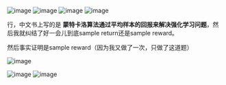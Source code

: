 ![image](https://user-images.githubusercontent.com/55370336/109021256-af986f80-76f5-11eb-8b15-7a2d07c5c593.png)
![image](https://user-images.githubusercontent.com/55370336/109021293-b7f0aa80-76f5-11eb-85a0-3d96fc332d34.png)
![image](https://user-images.githubusercontent.com/55370336/109021323-bfb04f00-76f5-11eb-9410-0bf233571121.png)
![image](https://user-images.githubusercontent.com/55370336/109021377-c9d24d80-76f5-11eb-8fcf-2577b505ffee.png)

行，中文书上写的是 **蒙特卡洛算法通过平均样本的回报来解决强化学习问题**，然后我就纠结了好一会儿到底sample return还是sample reward。

然后事实证明是sample reward（因为我又做了一次，只做了这道题）

![image](https://user-images.githubusercontent.com/55370336/109021415-d191f200-76f5-11eb-835e-5aa758bb80b0.png)

![image](https://user-images.githubusercontent.com/55370336/109021461-df477780-76f5-11eb-8418-0a0949699a15.png)
![image](https://user-images.githubusercontent.com/55370336/109021498-e53d5880-76f5-11eb-8f1f-4a0a5831b71c.png)
